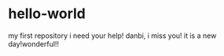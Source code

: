 # hello-world
my first repository
i need your help!
danbi, i miss you!
it is a new day!wonderful!!

